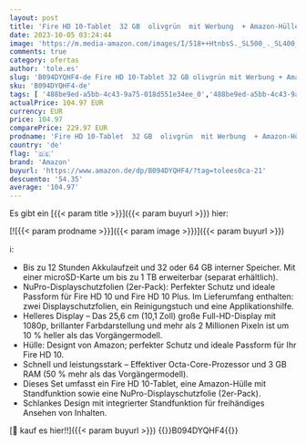 ```yaml
---
layout: post
title: 'Fire HD 10-Tablet  32 GB  olivgrün  mit Werbung  + Amazon-Hülle mit Standfunktion  olivgrün  + NuPro-Displayschutzfolie  2er-Pack '
date: 2023-10-05 03:24:44
image: 'https://m.media-amazon.com/images/I/518++HtnbsS._SL500_._SL400_.jpg'
comments: true
category: ofertas
author: 'tole.es'
slug: 'B094DYQHF4-de Fire HD 10-Tablet 32 GB olivgrün mit Werbung + Amazon-...'
sku: 'B094DYQHF4-de'
tags: [ '488be9ed-a5bb-4c43-9a75-018d551e34ee_0','488be9ed-a5bb-4c43-9a75-018d551e34ee_3801','Amazon-Geräte','Amazon-Geräte & Zubehör','Arborist Merchandising Root','Computer & Zubehör','Fire HD 10 tablet','Fire-Tablet-Pakete','Fire-Tablets','Geräte-Pakete','Self Service','Special Features Stores','Tablet-PCs','amazon','🇩🇪', ]
actualPrice: 104.97 EUR
currency: EUR
price: 104.97
comparePrice: 229.97 EUR
prodname: 'Fire HD 10-Tablet  32 GB  olivgrün  mit Werbung  + Amazon-Hülle mit Standfunktion  olivgrün  + NuPro-Displayschutzfolie  2er-Pack '
country: 'de'
flag: '🇩🇪'
brand: 'Amazon'
buyurl: 'https://www.amazon.de/dp/B094DYQHF4/?tag=tolees0ca-21'
descuento: '54.35'
average: '104.97'
---
```


Es gibt ein [{{< param title >}}]({{< param buyurl >}}) hier:

[![{{< param prodname >}}]({{< param image >}})]({{< param buyurl >}})

ℹ️:

- Bis zu 12 Stunden Akkulaufzeit und 32 oder 64 GB interner Speicher. Mit einer microSD-Karte um bis zu 1 TB erweiterbar (separat erhältlich).
- NuPro-Displayschutzfolien (2er-Pack): Perfekter Schutz und ideale Passform für Fire HD 10 und Fire HD 10 Plus. Im Lieferumfang enthalten: zwei Displayschutzfolien, ein Reinigungstuch und eine Applikationshilfe.
- Helleres Display – Das 25,6 cm (10,1 Zoll) große Full-HD-Display mit 1080p, brillanter Farbdarstellung und mehr als 2 Millionen Pixeln ist um 10 % heller als das Vorgängermodell.
- Hülle: Designt von Amazon; perfekter Schutz und ideale Passform für Ihr Fire HD 10.
- Schnell und leistungsstark – Effektiver Octa-Core-Prozessor und 3 GB RAM (50 % mehr als das Vorgängermodell).
- Dieses Set umfasst ein Fire HD 10-Tablet, eine Amazon-Hülle mit Standfunktion sowie eine NuPro-Displayschutzfolie (2er-Pack).
- Schlankes Design mit integrierter Standfunktion für freihändiges Ansehen von Inhalten.

[🛒 kauf es hier!!]({{< param buyurl >}})
{{<world>}}B094DYQHF4{{</world>}}
